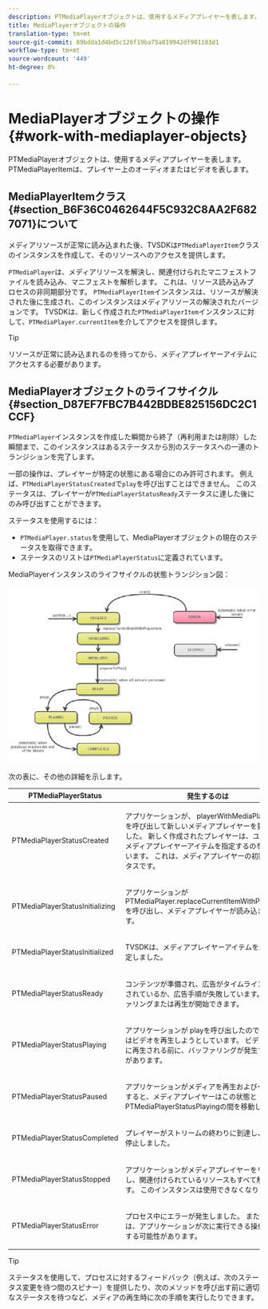 ```yaml
---
description: PTMediaPlayerオブジェクトは、使用するメディアプレイヤーを表します。 PTMediaPlayerItemは、プレイヤー上のオーディオまたはビデオを表します。
title: MediaPlayerオブジェクトの操作
translation-type: tm+mt
source-git-commit: 89bdda1d4bd5c126f19ba75a819942df901183d1
workflow-type: tm+mt
source-wordcount: '449'
ht-degree: 0%

---
```



# MediaPlayerオブジェクトの操作{#work-with-mediaplayer-objects}

PTMediaPlayerオブジェクトは、使用するメディアプレイヤーを表します。 PTMediaPlayerItemは、プレイヤー上のオーディオまたはビデオを表します。

## MediaPlayerItemクラス{#section_B6F36C0462644F5C932C8AA2F6827071}について

メディアリソースが正常に読み込まれた後、TVSDKは`PTMediaPlayerItem`クラスのインスタンスを作成して、そのリソースへのアクセスを提供します。

`PTMediaPlayer`は、メディアリソースを解決し、関連付けられたマニフェストファイルを読み込み、マニフェストを解析します。 これは、リソース読み込みプロセスの非同期部分です。 `PTMediaPlayerItem`インスタンスは、リソースが解決された後に生成され、このインスタンスはメディアリソースの解決されたバージョンです。 TVSDKは、新しく作成された`PTMediaPlayerItem`インスタンスに対して、`PTMediaPlayer.currentItem`を介してアクセスを提供します。

>[!TIP]
>
>リソースが正常に読み込まれるのを待ってから、メディアプレイヤーアイテムにアクセスする必要があります。

## MediaPlayerオブジェクトのライフサイクル{#section_D87EF7FBC7B442BDBE825156DC2C1CCF}

`PTMediaPlayer`インスタンスを作成した瞬間から終了（再利用または削除）した瞬間まで、このインスタンスはあるステータスから別のステータスへの一連のトランジションを完了します。

一部の操作は、プレイヤーが特定の状態にある場合にのみ許可されます。 例えば、`PTMediaPlayerStatusCreated`で`play`を呼び出すことはできません。 このステータスは、プレイヤーが`PTMediaPlayerStatusReady`ステータスに達した後にのみ呼び出すことができます。

ステータスを使用するには：

* `PTMediaPlayer.status`を使用して、MediaPlayerオブジェクトの現在のステータスを取得できます。
* ステータスのリストは`PTMediaPlayerStatus`に定義されています。

MediaPlayerインスタンスのライフサイクルの状態トランジション図：
<!--<a id="fig_1C55DE3F186F4B36AFFDCDE90379534C"></a>-->

![](assets/player-state-transitions-diagram-ios2_web.png)

次の表に、その他の詳細を示します。

<table id="table_426F0093E4214EA88CD72A7796B58DFD"> 
 <thead> 
  <tr> 
   <th colname="col1" class="entry"><b>PTMediaPlayerStatus</b></th> 
   <th colname="col2" class="entry"><b>発生するのは</b> </th> 
  </tr> 
 </thead>
 <tbody> 
  <tr> 
   <td colname="col1"> <p><span class="codeph"> PTMediaPlayerStatusCreated</span> </p> </td> 
   <td colname="col2"> <p>アプリケーションが、<span class="codeph"> playerWithMediaPlayerItem</span>を呼び出して新しいメディアプレイヤーを要求しました。 新しく作成されたプレイヤーは、ユーザーがメディアプレイヤーアイテムを指定するのを待っています。 これは、メディアプレイヤーの初期ステータスです。 </p> </td> 
  </tr> 
  <tr> 
   <td colname="col1"> <p> <span class="codeph"> PTMediaPlayerStatusInitializing</span> </p> </td> 
   <td colname="col2"> <p>アプリケーションが<span class="codeph"> PTMediaPlayer.replaceCurrentItemWithPlayerItem</span>を呼び出し、メディアプレイヤーが読み込まれます。 </p> </td> 
  </tr> 
  <tr> 
   <td colname="col1"> <p><span class="codeph"> PTMediaPlayerStatusInitialized</span> </p> </td> 
   <td colname="col2"> <p>TVSDKは、メディアプレイヤーアイテムを正常に設定しました。 </p> </td> 
  </tr> 
  <tr> 
   <td colname="col1"> <p> <span class="codeph"> PTMediaPlayerStatusReady</span> </p> </td> 
   <td colname="col2"> <p>コンテンツが準備され、広告がタイムラインに挿入されているか、広告手順が失敗しています。 バッファリングまたは再生が開始できます。 </p> </td> 
  </tr> 
  <tr> 
   <td colname="col1"> <p><span class="codeph"> PTMediaPlayerStatusPlaying</span> </p> </td> 
   <td colname="col2"> <p>アプリケーションが<span class="codeph"> play</span>を呼び出したので、TVSDKはビデオを再生しようとしています。 ビデオが実際に再生される前に、バッファリングが発生する場合があります。 </p> </td> 
  </tr> 
  <tr> 
   <td colname="col1"> <p><span class="codeph"> PTMediaPlayerStatusPaused</span> </p> </td> 
   <td colname="col2"> <p>アプリケーションがメディアを再生および一時停止すると、メディアプレイヤーはこの状態と<span class="codeph"> PTMediaPlayerStatusPlaying</span>の間を移動します。 </p> </td> 
  </tr> 
  <tr> 
   <td colname="col1"> <p><span class="codeph"> PTMediaPlayerStatusCompleted</span> </p> </td> 
   <td colname="col2"> <p>プレイヤーがストリームの終わりに到達し、再生が停止しました。 </p> </td> 
  </tr> 
  <tr> 
   <td colname="col1"> <p><span class="codeph"> PTMediaPlayerStatusStopped</span> </p> </td> 
   <td colname="col2"> <p>アプリケーションがメディアプレイヤーをリリースし、関連付けられているリソースもすべて解放します。 このインスタンスは使用できなくなります </p> </td> 
  </tr> 
  <tr> 
   <td colname="col1"> <p><span class="codeph"> PTMediaPlayerStatusError</span> </p> </td> 
   <td colname="col2"> <p>プロセス中にエラーが発生しました。 また、エラーは、アプリケーションが次に実行できる操作に影響する可能性があります。 </p> </td> 
  </tr> 
 </tbody> 
</table>

>[!TIP]
>
>ステータスを使用して、プロセスに対するフィードバック（例えば、次のステータス変更を待つ間のスピナー）を提供したり、次のメソッドを呼び出す前に適切なステータスを待つなど、メディアの再生時に次の手順を実行したりできます。